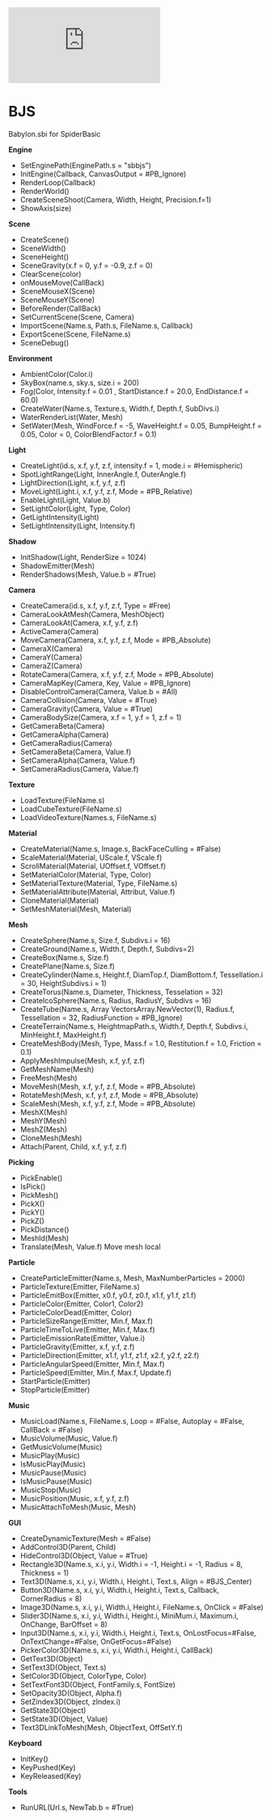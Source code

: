 ![](http://falsam.com/sbbjs/wiki/lib/exe/fetch.php?media=logo.png)

# BJS
Babylon.sbi for SpiderBasic

**Engine**
* SetEnginePath(EnginePath.s = "sbbjs")
* InitEngine(Callback, CanvasOutput = #PB_Ignore)  
* RenderLoop(Callback)  
* RenderWorld() 
* CreateSceneShoot(Camera, Width, Height, Precision.f=1) 
* ShowAxis(size)
  
**Scene**
* CreateScene()  
* SceneWidth()
* SceneHeight()
* SceneGravity(x.f = 0, y.f = -0.9, z.f = 0)   
* ClearScene(color)  
* onMouseMove(CallBack)
* SceneMouseX(Scene)
* SceneMouseY(Scene) 
* BeforeRender(CallBack)
* SetCurrentScene(Scene, Camera)  
* ImportScene(Name.s, Path.s, FileName.s, Callback)  
* ExportScene(Scene, FileName.s)
* SceneDebug()  
   
**Environment**
* AmbientColor(Color.i)
* SkyBox(name.s, sky.s, size.i = 200)  
* Fog(Color, Intensity.f = 0.01 , StartDistance.f = 20.0, EndDistance.f = 60.0)
* CreateWater(Name.s, Texture.s, Width.f, Depth.f, SubDivs.i)  
* WaterRenderList(Water, Mesh)  
* SetWater(Mesh, WindForce.f = -5, WaveHeight.f = 0.05, BumpHeight.f = 0.05, Color = 0, ColorBlendFactor.f = 0.1)

  
**Light**
* CreateLight(id.s, x.f, y.f, z.f, intensity.f = 1, mode.i = #Hemispheric)
* SpotLightRange(Light, InnerAngle.f, OuterAngle.f)
* LightDirection(Light, x.f, y.f, z.f)
* MoveLight(Light.i, x.f, y.f, z.f, Mode = #PB_Relative)
* EnableLight(Light, Value.b)
* SetLightColor(Light, Type, Color)
* GetLightIntensity(Light)
* SetLightIntensity(Light, Intensity.f)
  
**Shadow**
* InitShadow(Light, RenderSize = 1024)
* ShadowEmitter(Mesh)
* RenderShadows(Mesh, Value.b = #True) 
 
**Camera** 
* CreateCamera(id.s, x.f, y.f, z.f, Type = #Free)  
* CameraLookAtMesh(Camera, MeshObject)  
* CameraLookAt(Camera, x.f, y.f, z.f)
* ActiveCamera(Camera)
* MoveCamera(Camera, x.f, y.f, z.f, Mode = #PB_Absolute)
* CameraX(Camera)
* CameraY(Camera)
* CameraZ(Camera)
* RotateCamera(Camera, x.f, y.f, z.f, Mode = #PB_Absolute)  
* CameraMapKey(Camera, Key, Value = #PB_Ignore)
* DisableControlCamera(Camera, Value.b = #All)
* CameraCollision(Camera, Value = #True)
* CameraGravity(Camera, Value = #True)
* CameraBodySize(Camera, x.f = 1, y.f = 1, z.f = 1)
* GetCameraBeta(Camera)
* GetCameraAlpha(Camera)
* GetCameraRadius(Camera)
* SetCameraBeta(Camera, Value.f)
* SetCameraAlpha(Camera, Value.f)
* SetCameraRadius(Camera, Value.f)

**Texture**
* LoadTexture(FileName.s)
* LoadCubeTexture(FileName.s)
* LoadVideoTexture(Names.s, FileName.s)
  
**Material**
* CreateMaterial(Name.s, Image.s, BackFaceCulling = #False)
* ScaleMaterial(Material, UScale.f, VScale.f)
* ScrollMaterial(Material, UOffset.f, VOffset.f)
* SetMaterialColor(Material, Type, Color)
* SetMaterialTexture(Material, Type, FileName.s)
* SetMaterialAttribute(Material, Attribut, Value.f)
* CloneMaterial(Material)
* SetMeshMaterial(Mesh, Material)  
  
**Mesh**
* CreateSphere(Name.s, Size.f, Subdivs.i = 16)  
* CreateGround(Name.s, Width.f, Depth.f, Subdivs=2)
* CreateBox(Name.s, Size.f)
* CreatePlane(Name.s, Size.f)
* CreateCylinder(Name.s, Height.f, DiamTop.f, DiamBottom.f, Tessellation.i = 30, HeightSubdivs.i = 1)
* CreateTorus(Name.s, Diameter, Thickness, Tesselation = 32)
* CreateIcoSphere(Name.s, Radius, RadiusY, Subdivs = 16)
* CreateTube(Name.s, Array VectorsArray.NewVector(1), Radius.f, Tessellation = 32, RadiusFunction = #PB_Ignore)
* CreateTerrain(Name.s, HeightmapPath.s, Width.f, Depth.f, Subdivs.i, MinHeight.f, MaxHeight.f)
* CreateMeshBody(Mesh, Type, Mass.f = 1.0, Restitution.f = 1.0, Friction = 0.1)
* ApplyMeshImpulse(Mesh, x.f, y.f, z.f)
* GetMeshName(Mesh)
* FreeMesh(Mesh)
* MoveMesh(Mesh, x.f, y.f, z.f, Mode = #PB_Absolute)
* RotateMesh(Mesh, x.f, y.f, z.f, Mode = #PB_Absolute)
* ScaleMesh(Mesh, x.f, y.f, z.f, Mode = #PB_Absolute)
* MeshX(Mesh)
* MeshY(Mesh)
* MeshZ(Mesh)
* CloneMesh(Mesh)
* Attach(Parent, Child, x.f, y.f, z.f)
    
**Picking**
* PickEnable() 
* IsPick()
* PickMesh()
* PickX()
* PickY()
* PickZ()
* PickDistance()
* MeshId(Mesh)
* Translate(Mesh, Value.f) Move mesh local
  
**Particle**
* CreateParticleEmitter(Name.s, Mesh, MaxNumberParticles = 2000) 
* ParticleTexture(Emitter, FileName.s)
* ParticleEmitBox(Emitter, x0.f, y0.f, z0.f, x1.f, y1.f, z1.f)
* ParticleColor(Emitter, Color1, Color2)
* ParticleColorDead(Emitter, Color)
* ParticleSizeRange(Emitter, Min.f, Max.f)
* ParticleTimeToLive(Emitter, Min.f, Max.f)
* ParticleEmissionRate(Emitter, Value.i)
* ParticleGravity(Emitter, x.f, y.f, z.f)
* ParticleDirection(Emitter, x1.f, y1.f, z1.f, x2.f, y2.f, z2.f)
* ParticleAngularSpeed(Emitter, Min.f, Max.f)
* ParticleSpeed(Emitter, Min.f, Max.f, Update.f)
* StartParticle(Emitter)
* StopParticle(Emitter)

**Music**
* MusicLoad(Name.s, FileName.s, Loop = #False, Autoplay = #False, CallBack = #False)
* MusicVolume(Music, Value.f)
* GetMusicVolume(Music)
* MusicPlay(Music)
* IsMusicPlay(Music)
* MusicPause(Music)
* IsMusicPause(Music)
* MusicStop(Music)
* MusicPosition(Music, x.f, y.f, z.f)
* MusicAttachToMesh(Music, Mesh)

**GUI**
* CreateDynamicTexture(Mesh = #False) 	
* AddControl3D(Parent, Child)
* HideControl3D(Object, Value = #True)
* Rectangle3D(Name.s, x.i, y.i, Width.i = -1, Height.i = -1, Radius = 8, Thickness = 1)
* Text3D(Name.s, x.i, y.i, Width.i, Height.i, Text.s, Align = #BJS_Center)
* Button3D(Name.s, x.i, y.i, Width.i, Height.i, Text.s, Callback, CornerRadius = 8)
* Image3D(Name.s, x.i, y.i, Width.i, Height.i, FileName.s, OnClick = #False)
* Slider3D(Name.s, x.i, y.i, Width.i, Height.i, MiniMum.i, Maximum.i, OnChange, BarOffset = 8)
* Input3D(Name.s, x.i, y.i, Width.i, Height.i, Text.s, OnLostFocus=#False, OnTextChange=#False, OnGetFocus=#False)
* PickerColor3D(Name.s, x.i, y.i, Width.i, Height.i, CallBack)
* GetText3D(Object)
* SetText3D(Object, Text.s)
* SetColor3D(Object, ColorType, Color)
* SetTextFont3D(Object, FontFamily.s, FontSize)
* SetOpacity3D(Object, Alpha.f)
* SetZindex3D(Object, zIndex.i)
* GetState3D(Object)
* SetState3D(Object, Value)
* Text3DLinkToMesh(Mesh, ObjectText, OffSetY.f)

**Keyboard**
* InitKey()
* KeyPushed(Key)
* KeyReleased(Key)
  
**Tools**
* RunURL(Url.s, NewTab.b = #True)

